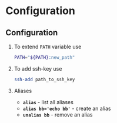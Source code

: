 # Configuration

## Configuration

1. To extend `PATH` variable use

    ```bash
    PATH="${PATH}:new_path"
    ```

1. To add ssh-key use

    ```bash
    ssh-add path_to_ssh_key
    ```

1. Aliases
    * **`alias`** - list all aliases
    * **`alias bb='echo bb'`** - create an alias
    * **`unalias bb`** - remove an alias
